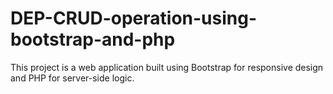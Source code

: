 # DEP-CRUD-operation-using-bootstrap-and-php
This project is a web application built using Bootstrap for responsive design and PHP for server-side logic. 
